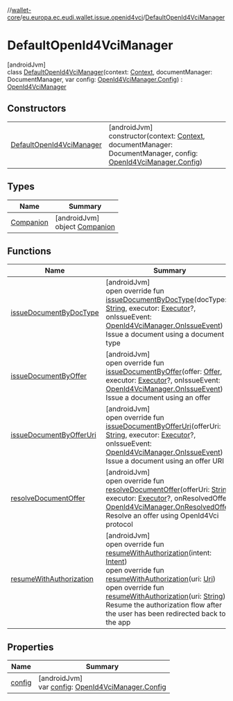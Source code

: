 //[wallet-core](../../../index.md)/[eu.europa.ec.eudi.wallet.issue.openid4vci](../index.md)/[DefaultOpenId4VciManager](index.md)

# DefaultOpenId4VciManager

[androidJvm]\
class [DefaultOpenId4VciManager](index.md)(context: [Context](https://developer.android.com/reference/kotlin/android/content/Context.html), documentManager: DocumentManager, var config: [OpenId4VciManager.Config](../-open-id4-vci-manager/-config/index.md)) : [OpenId4VciManager](../-open-id4-vci-manager/index.md)

## Constructors

| | |
|---|---|
| [DefaultOpenId4VciManager](-default-open-id4-vci-manager.md) | [androidJvm]<br>constructor(context: [Context](https://developer.android.com/reference/kotlin/android/content/Context.html), documentManager: DocumentManager, config: [OpenId4VciManager.Config](../-open-id4-vci-manager/-config/index.md)) |

## Types

| Name | Summary |
|---|---|
| [Companion](-companion/index.md) | [androidJvm]<br>object [Companion](-companion/index.md) |

## Functions

| Name                                                      | Summary                                                                                                                                                                                                                                                                                                                                                                                                                                                                                                                                                                                                       |
|-----------------------------------------------------------|---------------------------------------------------------------------------------------------------------------------------------------------------------------------------------------------------------------------------------------------------------------------------------------------------------------------------------------------------------------------------------------------------------------------------------------------------------------------------------------------------------------------------------------------------------------------------------------------------------------|
| [issueDocumentByDocType](issue-document-by-doc-type.md)   | [androidJvm]<br>open override fun [issueDocumentByDocType](issue-document-by-doc-type.md)(docType: [String](https://kotlinlang.org/api/latest/jvm/stdlib/kotlin/-string/index.html), executor: [Executor](https://developer.android.com/reference/kotlin/java/util/concurrent/Executor.html)?, onIssueEvent: [OpenId4VciManager.OnIssueEvent](../-open-id4-vci-manager/-on-issue-event/index.md))<br>Issue a document using a document type                                                                                                                                                                   |
| [issueDocumentByOffer](issue-document-by-offer.md)        | [androidJvm]<br>open override fun [issueDocumentByOffer](issue-document-by-offer.md)(offer: [Offer](../-offer/index.md), executor: [Executor](https://developer.android.com/reference/kotlin/java/util/concurrent/Executor.html)?, onIssueEvent: [OpenId4VciManager.OnIssueEvent](../-open-id4-vci-manager/-on-issue-event/index.md))<br>Issue a document using an offer                                                                                                                                                                                                                                      |
| [issueDocumentByOfferUri](issue-document-by-offer-uri.md) | [androidJvm]<br>open override fun [issueDocumentByOfferUri](issue-document-by-offer-uri.md)(offerUri: [String](https://kotlinlang.org/api/latest/jvm/stdlib/kotlin/-string/index.html), executor: [Executor](https://developer.android.com/reference/kotlin/java/util/concurrent/Executor.html)?, onIssueEvent: [OpenId4VciManager.OnIssueEvent](../-open-id4-vci-manager/-on-issue-event/index.md))<br>Issue a document using an offer URI                                                                                                                                                                   |
| [resolveDocumentOffer](resolve-document-offer.md)         | [androidJvm]<br>open override fun [resolveDocumentOffer](resolve-document-offer.md)(offerUri: [String](https://kotlinlang.org/api/latest/jvm/stdlib/kotlin/-string/index.html), executor: [Executor](https://developer.android.com/reference/kotlin/java/util/concurrent/Executor.html)?, onResolvedOffer: [OpenId4VciManager.OnResolvedOffer](../-open-id4-vci-manager/-on-resolved-offer/index.md))<br>Resolve an offer using OpenId4Vci protocol                                                                                                                                                           |
| [resumeWithAuthorization](resume-with-authorization.md)   | [androidJvm]<br>open override fun [resumeWithAuthorization](resume-with-authorization.md)(intent: [Intent](https://developer.android.com/reference/kotlin/android/content/Intent.html))<br>open override fun [resumeWithAuthorization](resume-with-authorization.md)(uri: [Uri](https://developer.android.com/reference/kotlin/android/net/Uri.html))<br>open override fun [resumeWithAuthorization](resume-with-authorization.md)(uri: [String](https://kotlinlang.org/api/latest/jvm/stdlib/kotlin/-string/index.html))<br>Resume the authorization flow after the user has been redirected back to the app |

## Properties

| Name | Summary |
|---|---|
| [config](config.md) | [androidJvm]<br>var [config](config.md): [OpenId4VciManager.Config](../-open-id4-vci-manager/-config/index.md) |
